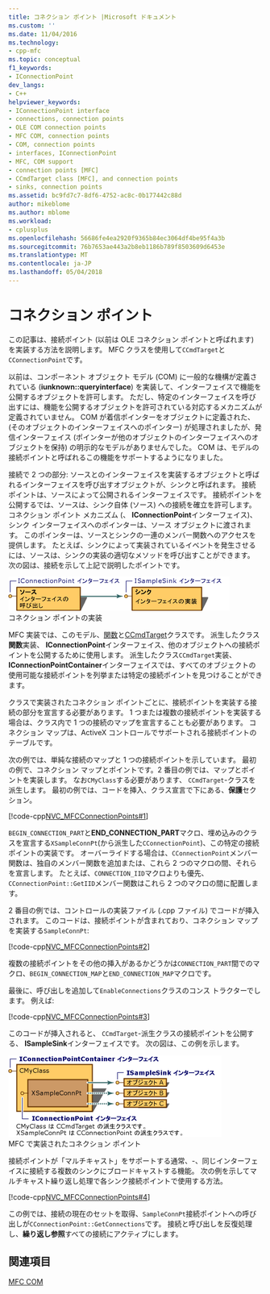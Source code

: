 ```yaml
---
title: コネクション ポイント |Microsoft ドキュメント
ms.custom: ''
ms.date: 11/04/2016
ms.technology:
- cpp-mfc
ms.topic: conceptual
f1_keywords:
- IConnectionPoint
dev_langs:
- C++
helpviewer_keywords:
- IConnectionPoint interface
- connections, connection points
- OLE COM connection points
- MFC COM, connection points
- COM, connection points
- interfaces, IConnectionPoint
- MFC, COM support
- connection points [MFC]
- CCmdTarget class [MFC], and connection points
- sinks, connection points
ms.assetid: bc9fd7c7-8df6-4752-ac8c-0b177442c88d
author: mikeblome
ms.author: mblome
ms.workload:
- cplusplus
ms.openlocfilehash: 56686fe4ea2920f9365b84ec3064df4be95f4a3b
ms.sourcegitcommit: 76b7653ae443a2b8eb1186b789f8503609d6453e
ms.translationtype: MT
ms.contentlocale: ja-JP
ms.lasthandoff: 05/04/2018
---
```

# <a name="connection-points"></a>コネクション ポイント
この記事は、接続ポイント (以前は OLE コネクション ポイントと呼ばれます) を実装する方法を説明します。 MFC クラスを使用して`CCmdTarget`と`CConnectionPoint`です。  
  
 以前は、コンポーネント オブジェクト モデル (COM) に一般的な機構が定義されている (**iunknown::queryinterface**) を実装して、インターフェイスで機能を公開するオブジェクトを許可します。 ただし、特定のインターフェイスを呼び出すには、機能を公開するオブジェクトを許可されている対応するメカニズムが定義されていません。 COM が着信ポインターをオブジェクトに定義された、(そのオブジェクトのインターフェイスへのポインター) が処理されましたが、発信インターフェイス (ポインターが他のオブジェクトのインターフェイスへのオブジェクトを保持) の明示的なモデルがありませんでした。 COM は、モデルの接続ポイントと呼ばれるこの機能をサポートするようになりました。  
  
 接続で 2 つの部分: ソースとのインターフェイスを実装するオブジェクトと呼ばれるインターフェイスを呼び出すオブジェクトが、シンクと呼ばれます。 接続ポイントは、ソースによって公開されるインターフェイスです。 接続ポイントを公開するでは、ソースは、シンク自体 (ソース) への接続を確立を許可します。 コネクション ポイント メカニズム (、 **IConnectionPoint**インターフェイス)、シンク インターフェイスへのポインターは、ソース オブジェクトに渡されます。 このポインターは、ソースとシンクの一連のメンバー関数へのアクセスを提供します。 たとえば、シンクによって実装されているイベントを発生させるには、ソースは、シンクの実装の適切なメソッドを呼び出すことができます。 次の図は、接続を示して上記で説明したポイントです。  
  
 ![接続ポイントを実装](../mfc/media/vc37lh1.gif "vc37lh1")  
コネクション ポイントの実装  
  
 MFC 実装では、このモデル、[関数](../mfc/reference/cconnectionpoint-class.md)と[CCmdTarget](../mfc/reference/ccmdtarget-class.md)クラスです。 派生したクラス**関数**実装、 **IConnectionPoint**インターフェイス、他のオブジェクトへの接続ポイントを公開するために使用します。 派生したクラス`CCmdTarget`実装、 **IConnectionPointContainer**インターフェイスでは、すべてのオブジェクトの使用可能な接続ポイントを列挙または特定の接続ポイントを見つけることができます。  
  
 クラスで実装されたコネクション ポイントごとに、接続ポイントを実装する接続の部分を宣言する必要があります。 1 つまたは複数の接続ポイントを実装する場合は、クラス内で 1 つの接続のマップを宣言することも必要があります。 コネクション マップは、ActiveX コントロールでサポートされる接続ポイントのテーブルです。  
  
 次の例では、単純な接続のマップと 1 つの接続ポイントを示しています。 最初の例で、コネクション マップとポイントです。2 番目の例では、マップとポイントを実装します。 なお`CMyClass`する必要があります、 `CCmdTarget`-クラスを派生します。 最初の例では、コードを挿入、クラス宣言で下にある、**保護**セクション。  
  
 [!code-cpp[NVC_MFCConnectionPoints#1](../mfc/codesnippet/cpp/connection-points_1.h)]  
  
 `BEGIN_CONNECTION_PART`と**END_CONNECTION_PART**マクロ、埋め込みのクラスを宣言する`XSampleConnPt`(から派生した`CConnectionPoint`)、この特定の接続ポイントの実装です。 オーバーライドする場合は、`CConnectionPoint`メンバー関数は、独自のメンバー関数を追加または、これら 2 つのマクロの間、それらを宣言します。 たとえば、`CONNECTION_IID`マクロよりも優先、`CConnectionPoint::GetIID`メンバー関数はこれら 2 つのマクロの間に配置します。  
  
 2 番目の例では、コントロールの実装ファイル (.cpp ファイル) でコードが挿入されます。 このコードは、接続ポイントが含まれており、コネクション マップを実装する`SampleConnPt`:  
  
 [!code-cpp[NVC_MFCConnectionPoints#2](../mfc/codesnippet/cpp/connection-points_2.cpp)]  
  
 複数の接続ポイントをその他の挿入があるかどうかは`CONNECTION_PART`間でのマクロ、`BEGIN_CONNECTION_MAP`と`END_CONNECTION_MAP`マクロです。  
  
 最後に、呼び出しを追加して`EnableConnections`クラスのコンス トラクターでします。 例えば:  
  
 [!code-cpp[NVC_MFCConnectionPoints#3](../mfc/codesnippet/cpp/connection-points_3.cpp)]  
  
 このコードが挿入されると、 `CCmdTarget`-派生クラスの接続ポイントを公開する、 **ISampleSink**インターフェイスです。 次の図は、この例を示します。  
  
 ![MFC を使用して実装されたコネクション ポイント](../mfc/media/vc37lh2.gif "vc37lh2")  
MFC で実装されたコネクション ポイント  
  
 接続ポイントが「マルチキャスト」をサポートする通常、-、同じインターフェイスに接続する複数のシンクにブロードキャストする機能。 次の例を示してマルチキャスト繰り返し処理で各シンク接続ポイントで使用する方法。  
  
 [!code-cpp[NVC_MFCConnectionPoints#4](../mfc/codesnippet/cpp/connection-points_4.cpp)]  
  
 この例では、接続の現在のセットを取得、`SampleConnPt`接続ポイントへの呼び出しが`CConnectionPoint::GetConnections`です。 接続と呼び出しを反復処理し、**繰り返し参照**すべての接続にアクティブにします。  
  
## <a name="see-also"></a>関連項目  
 [MFC COM](../mfc/mfc-com.md)


